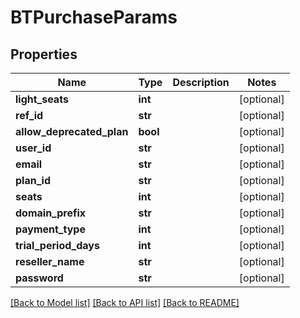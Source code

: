 # BTPurchaseParams

## Properties
Name | Type | Description | Notes
------------ | ------------- | ------------- | -------------
**light_seats** | **int** |  | [optional] 
**ref_id** | **str** |  | [optional] 
**allow_deprecated_plan** | **bool** |  | [optional] 
**user_id** | **str** |  | [optional] 
**email** | **str** |  | [optional] 
**plan_id** | **str** |  | [optional] 
**seats** | **int** |  | [optional] 
**domain_prefix** | **str** |  | [optional] 
**payment_type** | **int** |  | [optional] 
**trial_period_days** | **int** |  | [optional] 
**reseller_name** | **str** |  | [optional] 
**password** | **str** |  | [optional] 

[[Back to Model list]](../README.md#documentation-for-models) [[Back to API list]](../README.md#documentation-for-api-endpoints) [[Back to README]](../README.md)


